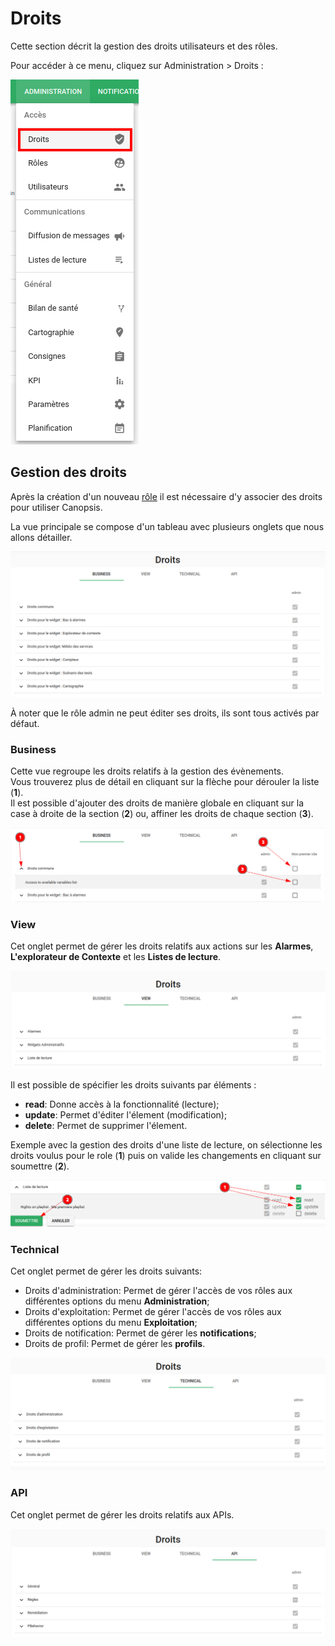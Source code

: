 # Droits

Cette section décrit la gestion des droits utilisateurs et des rôles.

Pour accéder à ce menu, cliquez sur Administration > Droits :

![Menu droits](./img/droits_menu.png)

## Gestion des droits

Après la création d'un nouveau [rôle](./roles/) il est nécessaire d'y associer des droits pour utiliser Canopsis.

La vue principale se compose d'un tableau avec plusieurs onglets que nous allons détailler.

![Vue Business](./img/droits_liste_business.png)

À noter que le rôle admin ne peut éditer ses droits, ils sont tous activés par défaut.

### Business

Cette vue regroupe les droits relatifs à la gestion des évènements.  
Vous trouverez plus de détail en cliquant sur la flèche pour dérouler la liste (**1**).  
Il est possible d'ajouter des droits de manière globale en cliquant sur la case à droite de la section (**2**) ou, affiner les droits de chaque section (**3**).

![Vue Business edit](./img/droits_liste_business_edit.png)


### View

Cet onglet permet de gérer les droits relatifs aux actions sur les **Alarmes**, **L'explorateur de Contexte** et les **Listes de lecture**.

![Vue View](./img/droits_liste_view.png)

Il est possible de spécifier les droits suivants par éléments :

  - **read**: Donne accès à la fonctionnalité (lecture);
  - **update**: Permet d'éditer l'élement (modification);
  - **delete**: Permet de supprimer l'élement.

Exemple avec la gestion des droits d'une liste de lecture, on sélectionne les droits voulus pour le role (**1**) puis on valide les changements en cliquant sur soumettre (**2**).

![Vue View Ajout droits liste de lecture](./img/droits_liste_view_edit_playlist.png)

### Technical

Cet onglet permet de gérer les droits suivants:

  - Droits d'administration: Permet de gérer l'accès de vos rôles aux différentes options du menu **Administration**;
  - Droits d'exploitation: Permet de gérer l'accès de vos rôles aux différentes options du menu **Exploitation**;
  - Droits de notification: Permet de gérer les **notifications**;
  - Droits de profil: Permet de gérer les **profils**.

![Vue Technical](./img/droits_liste_technical.png)

### API

Cet onglet permet de gérer les droits relatifs aux APIs.

![Vue API](./img/droits_liste_api.png)
